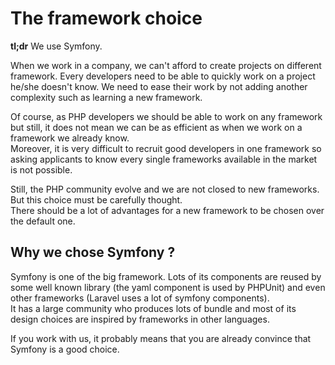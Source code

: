 The framework choice
====================

**tl;dr** We use Symfony.

When we work in a company, we can't afford to create projects on different framework. Every developers need to be able 
to quickly work on a project he/she doesn't know. We need to ease their work by not adding another complexity such as 
learning a new framework.

Of course, as PHP developers we should be able to work on any framework but still, it does not mean we can be as
 efficient as when we work on a framework we already know.  
Moreover, it is very difficult to recruit good developers in one framework so asking applicants to know every single
frameworks available in the market is not possible.

Still, the PHP community evolve and we are not closed to new frameworks. But this choice must be carefully thought.  
There should be a lot of advantages for a new framework to be chosen over the default one.

Why we chose Symfony ?
----------------------

Symfony is one of the big framework. Lots of its components are reused by some well known library (the yaml component is
 used by PHPUnit) and even other frameworks (Laravel uses a lot of symfony components).  
It has a large community who produces lots of bundle and most of its design choices are inspired by frameworks in other
 languages.

If you work with us, it probably means that you are already convince that Symfony is a good choice.
